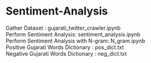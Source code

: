 ﻿# Sentiment-Analysis<br />
Gather Dataset : gujarati_twitter_crawler.ipynb<br />
Perform Sentiment Analysis: sentiment_analysis.ipynb<br />
Perform Sentiment Analysis with N-gram: N_gram.ipynb<br />
Positive Gujarati Words Dictionary : pos_dict.txt<br />
Negative Gujarati Words Dictionary : neg_dict.txt<br />
